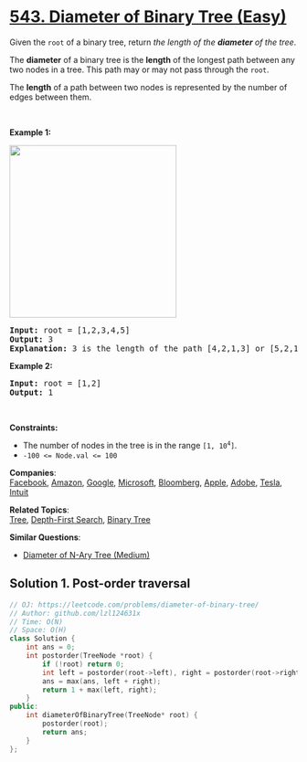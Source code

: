 # [543. Diameter of Binary Tree (Easy)](https://leetcode.com/problems/diameter-of-binary-tree/)

<p>Given the <code>root</code> of a binary tree, return <em>the length of the <strong>diameter</strong> of the tree</em>.</p>

<p>The <strong>diameter</strong> of a binary tree is the <strong>length</strong> of the longest path between any two nodes in a tree. This path may or may not pass through the <code>root</code>.</p>

<p>The <strong>length</strong> of a path between two nodes is represented by the number of edges between them.</p>

<p>&nbsp;</p>
<p><strong>Example 1:</strong></p>
<img alt="" src="https://assets.leetcode.com/uploads/2021/03/06/diamtree.jpg" style="width: 292px; height: 302px;">
<pre><strong>Input:</strong> root = [1,2,3,4,5]
<strong>Output:</strong> 3
<strong>Explanation:</strong> 3 is the length of the path [4,2,1,3] or [5,2,1,3].
</pre>

<p><strong>Example 2:</strong></p>

<pre><strong>Input:</strong> root = [1,2]
<strong>Output:</strong> 1
</pre>

<p>&nbsp;</p>
<p><strong>Constraints:</strong></p>

<ul>
	<li>The number of nodes in the tree is in the range <code>[1, 10<sup>4</sup>]</code>.</li>
	<li><code>-100 &lt;= Node.val &lt;= 100</code></li>
</ul>


**Companies**:  
[Facebook](https://leetcode.com/company/facebook), [Amazon](https://leetcode.com/company/amazon), [Google](https://leetcode.com/company/google), [Microsoft](https://leetcode.com/company/microsoft), [Bloomberg](https://leetcode.com/company/bloomberg), [Apple](https://leetcode.com/company/apple), [Adobe](https://leetcode.com/company/adobe), [Tesla](https://leetcode.com/company/tesla), [Intuit](https://leetcode.com/company/intuit)

**Related Topics**:  
[Tree](https://leetcode.com/tag/tree/), [Depth-First Search](https://leetcode.com/tag/depth-first-search/), [Binary Tree](https://leetcode.com/tag/binary-tree/)

**Similar Questions**:
* [Diameter of N-Ary Tree (Medium)](https://leetcode.com/problems/diameter-of-n-ary-tree/)

## Solution 1. Post-order traversal

```cpp
// OJ: https://leetcode.com/problems/diameter-of-binary-tree/
// Author: github.com/lzl124631x
// Time: O(N)
// Space: O(H)
class Solution {
    int ans = 0;
    int postorder(TreeNode *root) {
        if (!root) return 0;
        int left = postorder(root->left), right = postorder(root->right);
        ans = max(ans, left + right);
        return 1 + max(left, right);
    }
public:
    int diameterOfBinaryTree(TreeNode* root) {
        postorder(root);
        return ans;
    }
};
```